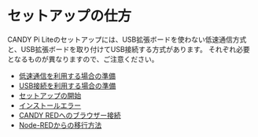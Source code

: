 # セットアップの仕方

CANDY Pi Liteのセットアップには、USB拡張ボードを使わない低速通信方式と、USB拡張ボードを取り付けてUSB接続する方式があります。
それぞれ必要となるものが異なりますので、ご注意ください。

* [低速通信を利用する場合の準備](uart.md)
* [USB接続を利用する場合の準備](usb.md)
* [セットアップの開始](terminal.md)
* [インストールエラー](installation-errors.md)
* [CANDY REDへのブラウザー接続](candy-red.md)
* [Node-REDからの移行方法](node-red-migration.md)
